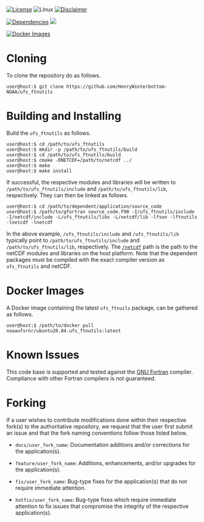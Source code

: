 [![License](https://img.shields.io/badge/License-LGPL_v2.1-black)](https://github.com/HenryWinterbottom-NOAA/ufs_pyutils/blob/develop/LICENSE)
![Linux](https://img.shields.io/badge/Linux-ubuntu%7Ccentos-lightgrey)
[![Disclaimer](https://img.shields.io/badge/Disclaimer-Disclaimer-yellow)](https://github.com/HenryWinterbottom/ufs_ftnutils/blob/develop/DISCLAIMER.md)

[![Dependencies](https://img.shields.io/badge/Dependencies-fson-orange)](https://github.com/josephalevin/fson)
[![](https://img.shields.io/badge/netCDF-orange)](https://github.com/Unidata)

[![Docker Images](https://github.com/HenryWinterbottom-NOAA/ufs_ftnutils/actions/workflows/containers.yaml/badge.svg)](https://github.com/HenryWinterbottom-NOAA/ufs_ftnutils/actions/workflows/containers.yaml)

# Cloning

To clone the repository do as follows.

~~~
user@host:$ git clone https://github.com/HenryWinterbottom-NOAA/ufs_ftnutils
~~~

# Building and Installing

Build the `ufs_ftnutils` as follows.

~~~
user@host:$ cd /path/to/ufs_ftnutils
user@host:$ mkdir -p /path/to/ufs_ftnutils/build
user@host:$ cd /path/to/ufs_ftnutils/build
user@host:$ cmake -DNETCDF=/path/to/netcdf ../
user@host:$ make
user@host:$ make install
~~~

If successful, the respective modules and libraries will be written to
`/path/to/ufs_ftnutils/include` and `/path/to/ufs_ftnutils/lib`,
respectively. They can then be linked as follows.

~~~
user@host:$ cd /path/to/dependent/application/source_code
user@host:$ /path/to/gfortran source_code.F90 -I/ufs_ftnutils/include -I/netcdf/include -L/ufs_ftnutils/libs -L/netcdf/lib -lfson -lftnutils -lnetcdf -lnetcdf 
~~~

In the above example, `/ufs_ftnutils/include` and `/ufs_ftnutils/lib`
typically point to `/path/to/ufs_ftnutils/include` and
`/path/to/ufs_ftnutils/lib`, respectively. The
[`/netcdf`](https://downloads.unidata.ucar.edu/netcdf/) path is the
path to the netCDF modules and libraries on the host platform. Note
that the dependent packages must be compiled with the exact compiler
version as `ufs_ftnutils` and netCDF.

# Docker Images

A Docker image containing the latest `ufs_ftnuils` package, can be
gathered as follows.

~~~
user@host:$ /path/to/docker pull noaaufsrnr/ubuntu20.04.ufs_ftnutils:latest
~~~

# Known Issues

This code base is supported and tested against the [GNU
Fortran](https://fortran-lang.org/learn/os_setup/install_gfortran/)
compiler. Compliance with other Fortran compilers is not guaranteed.

# Forking

If a user wishes to contribute modifications done within their
respective fork(s) to the authoritative repository, we request that
the user first submit an issue and that the fork naming conventions
follow those listed below.

- `docs/user_fork_name`: Documentation additions and/or corrections for the application(s).

- `feature/user_fork_name`: Additions, enhancements, and/or upgrades for the application(s).

- `fix/user_fork_name`: Bug-type fixes for the application(s) that do not require immediate attention.

- `hotfix/user_fork_name`: Bug-type fixes which require immediate attention to fix issues that compromise the integrity of the respective application(s).  